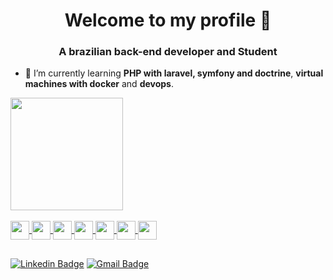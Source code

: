 <h1 align="center">Welcome to my profile 👋</h1> 

<h3 align="center">A brazilian back-end developer and Student</h3>

- 🌱 I’m currently learning **PHP with laravel, symfony and doctrine**, **virtual machines with docker** and **devops**.

<div>
  <a href="https://github.com/Nayas180">
  <img align="center" height="180em" src="https://github-readme-stats.vercel.app/api?username=Nayas180&show_icons=true&theme=radical&include_all_commits=true&count_private=true"/>
</div>

<div style="display: inline_block"><br>
  <img align="center" height="30" src="https://cdn.jsdelivr.net/gh/devicons/devicon/icons/php/php-original.svg" />
   <img align="center" height="30" src="https://cdn.jsdelivr.net/gh/devicons/devicon/icons/laravel/laravel-plain.svg" />
  <img align="center" height="30" src="https://cdn.jsdelivr.net/gh/devicons/devicon/icons/mysql/mysql-original.svg" />
  <img align="center" height="30" src="https://cdn.jsdelivr.net/gh/devicons/devicon/icons/javascript/javascript-original.svg" />
  <img align="center" height="30" src="https://cdn.jsdelivr.net/gh/devicons/devicon/icons/html5/html5-original-wordmark.svg" />
  <img align="center" height="30" src="https://cdn.jsdelivr.net/gh/devicons/devicon/icons/css3/css3-original-wordmark.svg" />
  <img align="center" height="30" src="https://cdn.jsdelivr.net/gh/devicons/devicon/icons/vuejs/vuejs-original.svg" />
</div>
  
 ##

[![Linkedin Badge](https://img.shields.io/badge/-LinkedIn-blue?style=flat-square&logo=Linkedin&logoColor=white&link=https://www.linkedin.com/in/rebeccamanzi/)](https://www.linkedin.com/in/nayas-oliveira-23a781190/)
[![Gmail Badge](https://img.shields.io/badge/-Gmail-c14438?style=flat-square&logo=Gmail&logoColor=white&link=mailto:rebeccamanzi@gmail.com)](mailto:nayasoliveira180@gmail.com)


<!--
**Nayas180/Nayas180** is a ✨ _special_ ✨ repository because its `README.md` (this file) appears on your GitHub profile.

Here are some ideas to get you started:

- 🔭 I’m currently working on ...
- 🌱 I’m currently learning ...
- 👯 I’m looking to collaborate on ...
- 🤔 I’m looking for help with ...
- 💬 Ask me about ...
- 📫 How to reach me: ...
- 😄 Pronouns: ...
- ⚡ Fun fact: ...
-->

